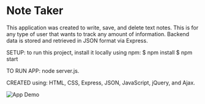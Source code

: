 # Note Taker

This application was created to write, save, and delete text notes. This is for any type of user that wants to track any amount of information. Backend data is stored and retrieved in JSON format via Express.

SETUP: to run this project, install it locally using npm:
$ npm install
$ npm start

TO RUN APP: node server.js.

CREATED using: HTML, CSS, Express, JSON, JavaScript, jQuery, and Ajax.

![App Demo](/assets/notetaker.gif)